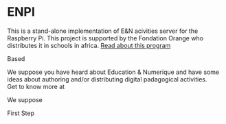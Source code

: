 # ENPI
This is a stand-alone implementation of E&amp;N acivities server for the Raspberry Pi. 
This project is supported by the Fondation Orange who distributes it in schools in africa. [Read about this program](http://www.fondationorange.com/Le-Raspberry-Pi-coeur-des-ecoles)

Based 

We suppose you have heard about Education & Numerique and have some ideas about authoring and/or distributing digital padagogical activities.  
Get to know more at 

We suppose 

First Step
